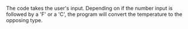 The code takes the user's input. Depending on if the number input is followed by a 'F' or a 'C', the program will convert the temperature to the opposing type.
